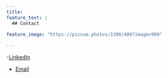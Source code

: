 ```yaml
---
title: 
feature_text: |
  ## Contact
   
feature_image: "https://picsum.photos/1300/400?image=989"

---
```


-[LinkedIn](https://www.linkedin.com/in/ashok-krishnan-266377198/)

- [Email](mailto:%61%73%68%6F%6B%2D%6B%72%69%73%68%6E%61%6E%2E%6B%6F%6D%61%6C%61%6E%2D%73%69%6E%64%68%75%40%69%6E%72%69%61%2E%66%72)
